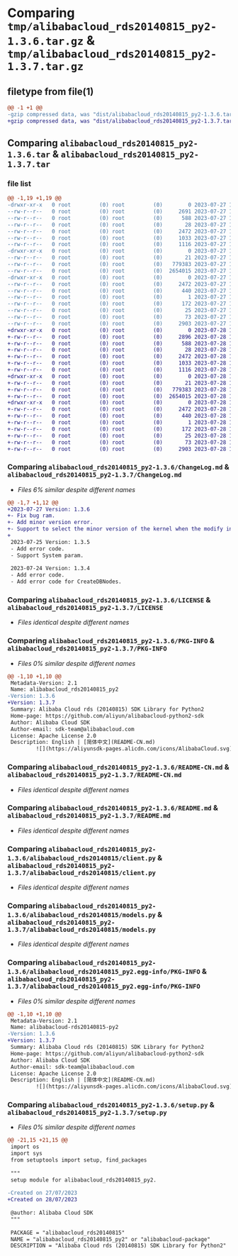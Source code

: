 # Comparing `tmp/alibabacloud_rds20140815_py2-1.3.6.tar.gz` & `tmp/alibabacloud_rds20140815_py2-1.3.7.tar.gz`

## filetype from file(1)

```diff
@@ -1 +1 @@
-gzip compressed data, was "dist/alibabacloud_rds20140815_py2-1.3.6.tar", last modified: Thu Jul 27 15:10:23 2023, max compression
+gzip compressed data, was "dist/alibabacloud_rds20140815_py2-1.3.7.tar", last modified: Fri Jul 28 15:10:29 2023, max compression
```

## Comparing `alibabacloud_rds20140815_py2-1.3.6.tar` & `alibabacloud_rds20140815_py2-1.3.7.tar`

### file list

```diff
@@ -1,19 +1,19 @@
-drwxr-xr-x   0 root         (0) root         (0)        0 2023-07-27 15:10:23.000000 alibabacloud_rds20140815_py2-1.3.6/
--rw-r--r--   0 root         (0) root         (0)     2691 2023-07-27 15:10:22.000000 alibabacloud_rds20140815_py2-1.3.6/ChangeLog.md
--rw-r--r--   0 root         (0) root         (0)      588 2023-07-27 15:10:22.000000 alibabacloud_rds20140815_py2-1.3.6/LICENSE
--rw-r--r--   0 root         (0) root         (0)       28 2023-07-27 15:10:22.000000 alibabacloud_rds20140815_py2-1.3.6/MANIFEST.in
--rw-r--r--   0 root         (0) root         (0)     2472 2023-07-27 15:10:23.000000 alibabacloud_rds20140815_py2-1.3.6/PKG-INFO
--rw-r--r--   0 root         (0) root         (0)     1033 2023-07-27 15:10:22.000000 alibabacloud_rds20140815_py2-1.3.6/README-CN.md
--rw-r--r--   0 root         (0) root         (0)     1116 2023-07-27 15:10:22.000000 alibabacloud_rds20140815_py2-1.3.6/README.md
-drwxr-xr-x   0 root         (0) root         (0)        0 2023-07-27 15:10:23.000000 alibabacloud_rds20140815_py2-1.3.6/alibabacloud_rds20140815/
--rw-r--r--   0 root         (0) root         (0)       21 2023-07-27 15:10:22.000000 alibabacloud_rds20140815_py2-1.3.6/alibabacloud_rds20140815/__init__.py
--rw-r--r--   0 root         (0) root         (0)   779383 2023-07-27 15:10:22.000000 alibabacloud_rds20140815_py2-1.3.6/alibabacloud_rds20140815/client.py
--rw-r--r--   0 root         (0) root         (0)  2654015 2023-07-27 15:10:22.000000 alibabacloud_rds20140815_py2-1.3.6/alibabacloud_rds20140815/models.py
-drwxr-xr-x   0 root         (0) root         (0)        0 2023-07-27 15:10:23.000000 alibabacloud_rds20140815_py2-1.3.6/alibabacloud_rds20140815_py2.egg-info/
--rw-r--r--   0 root         (0) root         (0)     2472 2023-07-27 15:10:23.000000 alibabacloud_rds20140815_py2-1.3.6/alibabacloud_rds20140815_py2.egg-info/PKG-INFO
--rw-r--r--   0 root         (0) root         (0)      440 2023-07-27 15:10:23.000000 alibabacloud_rds20140815_py2-1.3.6/alibabacloud_rds20140815_py2.egg-info/SOURCES.txt
--rw-r--r--   0 root         (0) root         (0)        1 2023-07-27 15:10:23.000000 alibabacloud_rds20140815_py2-1.3.6/alibabacloud_rds20140815_py2.egg-info/dependency_links.txt
--rw-r--r--   0 root         (0) root         (0)      172 2023-07-27 15:10:23.000000 alibabacloud_rds20140815_py2-1.3.6/alibabacloud_rds20140815_py2.egg-info/requires.txt
--rw-r--r--   0 root         (0) root         (0)       25 2023-07-27 15:10:23.000000 alibabacloud_rds20140815_py2-1.3.6/alibabacloud_rds20140815_py2.egg-info/top_level.txt
--rw-r--r--   0 root         (0) root         (0)       73 2023-07-27 15:10:23.000000 alibabacloud_rds20140815_py2-1.3.6/setup.cfg
--rw-r--r--   0 root         (0) root         (0)     2903 2023-07-27 15:10:22.000000 alibabacloud_rds20140815_py2-1.3.6/setup.py
+drwxr-xr-x   0 root         (0) root         (0)        0 2023-07-28 15:10:29.000000 alibabacloud_rds20140815_py2-1.3.7/
+-rw-r--r--   0 root         (0) root         (0)     2896 2023-07-28 15:10:29.000000 alibabacloud_rds20140815_py2-1.3.7/ChangeLog.md
+-rw-r--r--   0 root         (0) root         (0)      588 2023-07-28 15:10:29.000000 alibabacloud_rds20140815_py2-1.3.7/LICENSE
+-rw-r--r--   0 root         (0) root         (0)       28 2023-07-28 15:10:29.000000 alibabacloud_rds20140815_py2-1.3.7/MANIFEST.in
+-rw-r--r--   0 root         (0) root         (0)     2472 2023-07-28 15:10:29.000000 alibabacloud_rds20140815_py2-1.3.7/PKG-INFO
+-rw-r--r--   0 root         (0) root         (0)     1033 2023-07-28 15:10:29.000000 alibabacloud_rds20140815_py2-1.3.7/README-CN.md
+-rw-r--r--   0 root         (0) root         (0)     1116 2023-07-28 15:10:29.000000 alibabacloud_rds20140815_py2-1.3.7/README.md
+drwxr-xr-x   0 root         (0) root         (0)        0 2023-07-28 15:10:29.000000 alibabacloud_rds20140815_py2-1.3.7/alibabacloud_rds20140815/
+-rw-r--r--   0 root         (0) root         (0)       21 2023-07-28 15:10:29.000000 alibabacloud_rds20140815_py2-1.3.7/alibabacloud_rds20140815/__init__.py
+-rw-r--r--   0 root         (0) root         (0)   779383 2023-07-28 15:10:29.000000 alibabacloud_rds20140815_py2-1.3.7/alibabacloud_rds20140815/client.py
+-rw-r--r--   0 root         (0) root         (0)  2654015 2023-07-28 15:10:29.000000 alibabacloud_rds20140815_py2-1.3.7/alibabacloud_rds20140815/models.py
+drwxr-xr-x   0 root         (0) root         (0)        0 2023-07-28 15:10:29.000000 alibabacloud_rds20140815_py2-1.3.7/alibabacloud_rds20140815_py2.egg-info/
+-rw-r--r--   0 root         (0) root         (0)     2472 2023-07-28 15:10:29.000000 alibabacloud_rds20140815_py2-1.3.7/alibabacloud_rds20140815_py2.egg-info/PKG-INFO
+-rw-r--r--   0 root         (0) root         (0)      440 2023-07-28 15:10:29.000000 alibabacloud_rds20140815_py2-1.3.7/alibabacloud_rds20140815_py2.egg-info/SOURCES.txt
+-rw-r--r--   0 root         (0) root         (0)        1 2023-07-28 15:10:29.000000 alibabacloud_rds20140815_py2-1.3.7/alibabacloud_rds20140815_py2.egg-info/dependency_links.txt
+-rw-r--r--   0 root         (0) root         (0)      172 2023-07-28 15:10:29.000000 alibabacloud_rds20140815_py2-1.3.7/alibabacloud_rds20140815_py2.egg-info/requires.txt
+-rw-r--r--   0 root         (0) root         (0)       25 2023-07-28 15:10:29.000000 alibabacloud_rds20140815_py2-1.3.7/alibabacloud_rds20140815_py2.egg-info/top_level.txt
+-rw-r--r--   0 root         (0) root         (0)       73 2023-07-28 15:10:29.000000 alibabacloud_rds20140815_py2-1.3.7/setup.cfg
+-rw-r--r--   0 root         (0) root         (0)     2903 2023-07-28 15:10:29.000000 alibabacloud_rds20140815_py2-1.3.7/setup.py
```

### Comparing `alibabacloud_rds20140815_py2-1.3.6/ChangeLog.md` & `alibabacloud_rds20140815_py2-1.3.7/ChangeLog.md`

 * *Files 6% similar despite different names*

```diff
@@ -1,7 +1,12 @@
+2023-07-27 Version: 1.3.6
+- Fix bug ram.
+- Add minor version error.
+- Support to select the minor version of the kernel when the modify instance error reports that the kernel version does not support it.
+
 2023-07-25 Version: 1.3.5
 - Add error code.
 - Support System param.
 
 2023-07-24 Version: 1.3.4
 - Add error code.
 - Add error code for CreateDBNodes.
```

### Comparing `alibabacloud_rds20140815_py2-1.3.6/LICENSE` & `alibabacloud_rds20140815_py2-1.3.7/LICENSE`

 * *Files identical despite different names*

### Comparing `alibabacloud_rds20140815_py2-1.3.6/PKG-INFO` & `alibabacloud_rds20140815_py2-1.3.7/PKG-INFO`

 * *Files 0% similar despite different names*

```diff
@@ -1,10 +1,10 @@
 Metadata-Version: 2.1
 Name: alibabacloud_rds20140815_py2
-Version: 1.3.6
+Version: 1.3.7
 Summary: Alibaba Cloud rds (20140815) SDK Library for Python2
 Home-page: https://github.com/aliyun/alibabacloud-python2-sdk
 Author: Alibaba Cloud SDK
 Author-email: sdk-team@alibabacloud.com
 License: Apache License 2.0
 Description: English | [简体中文](README-CN.md)
         ![](https://aliyunsdk-pages.alicdn.com/icons/AlibabaCloud.svg)
```

### Comparing `alibabacloud_rds20140815_py2-1.3.6/README-CN.md` & `alibabacloud_rds20140815_py2-1.3.7/README-CN.md`

 * *Files identical despite different names*

### Comparing `alibabacloud_rds20140815_py2-1.3.6/README.md` & `alibabacloud_rds20140815_py2-1.3.7/README.md`

 * *Files identical despite different names*

### Comparing `alibabacloud_rds20140815_py2-1.3.6/alibabacloud_rds20140815/client.py` & `alibabacloud_rds20140815_py2-1.3.7/alibabacloud_rds20140815/client.py`

 * *Files identical despite different names*

### Comparing `alibabacloud_rds20140815_py2-1.3.6/alibabacloud_rds20140815/models.py` & `alibabacloud_rds20140815_py2-1.3.7/alibabacloud_rds20140815/models.py`

 * *Files identical despite different names*

### Comparing `alibabacloud_rds20140815_py2-1.3.6/alibabacloud_rds20140815_py2.egg-info/PKG-INFO` & `alibabacloud_rds20140815_py2-1.3.7/alibabacloud_rds20140815_py2.egg-info/PKG-INFO`

 * *Files 0% similar despite different names*

```diff
@@ -1,10 +1,10 @@
 Metadata-Version: 2.1
 Name: alibabacloud-rds20140815-py2
-Version: 1.3.6
+Version: 1.3.7
 Summary: Alibaba Cloud rds (20140815) SDK Library for Python2
 Home-page: https://github.com/aliyun/alibabacloud-python2-sdk
 Author: Alibaba Cloud SDK
 Author-email: sdk-team@alibabacloud.com
 License: Apache License 2.0
 Description: English | [简体中文](README-CN.md)
         ![](https://aliyunsdk-pages.alicdn.com/icons/AlibabaCloud.svg)
```

### Comparing `alibabacloud_rds20140815_py2-1.3.6/setup.py` & `alibabacloud_rds20140815_py2-1.3.7/setup.py`

 * *Files 0% similar despite different names*

```diff
@@ -21,15 +21,15 @@
 import os
 import sys
 from setuptools import setup, find_packages
 
 """
 setup module for alibabacloud_rds20140815_py2.
 
-Created on 27/07/2023
+Created on 28/07/2023
 
 @author: Alibaba Cloud SDK
 """
 
 PACKAGE = "alibabacloud_rds20140815"
 NAME = "alibabacloud_rds20140815_py2" or "alibabacloud-package"
 DESCRIPTION = "Alibaba Cloud rds (20140815) SDK Library for Python2"
```

